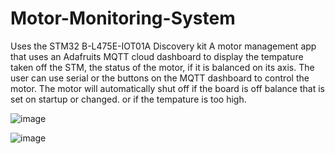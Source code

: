 # Motor-Monitoring-System

Uses the STM32 B-L475E-IOT01A Discovery kit
A motor management app that uses an Adafruits MQTT cloud dashboard to display the tempature taken off the STM, the status of the motor, if it is balanced on its axis. The user can use serial or the buttons on the MQTT dashboard to control the motor. 
The motor will automatically shut off if the board is off balance that is set on startup or changed. or if the tempature is too high. 

![image](https://github.com/Gavwalsh15/Motor-Monitoring-System/assets/114908190/6e6add8c-6d75-4233-9f3f-6c5dab292535)



![image](https://github.com/Gavwalsh15/Motor-Monitoring-System/assets/114908190/0d8cef1c-0738-40a2-a759-35862d4dfd93)

